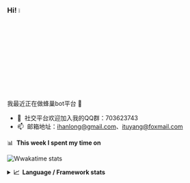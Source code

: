### Hi! <a href="http://sns.hiveai.cc/"><img src="https://media.giphy.com/media/hvRJCLFzcasrR4ia7z/giphy.gif" width="5%"></a>
我最近正在做蜂巢bot平台 :rofl:

- 💬 &nbsp;社交平台欢迎加入我的QQ群：703623743
- 📫 &nbsp;邮箱地址：ihanlong@gmail.com、ituyang@foxmail.com


📊 &nbsp;**This week I spent my time on**

![Wwakatime stats](https://github-readme-stats-taupe-two.vercel.app/api/wakatime?username=iyuli&hide_title=true&hide_border=true&langs_count=5&bg_color=00000000&text_color=777)

<details>
  <summary><b>📈&nbsp;&nbsp;Language&nbsp;/&nbsp;Framework stats</b></summary>
  <br/>
  <a href='https://profile.codersrank.io/user/gautamkrishnar/'>
  <img src='http://cr-skills-chart-widget.azurewebsites.net/api/api?username=iyuli&padding=30&skills=html,json,javascript,less,typescript,vue'>
  </a>

</details>



<img alt='analytics' src='https://profile-counter.glitch.me/gautamkrishnar/count.svg' width='0px'>
